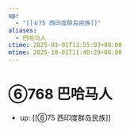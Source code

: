```yaml
---
up:
  - "[[⑥75 西印度群岛民族]]"
aliases:
  - 巴哈马人
ctime: 2025-03-01T13:55:03+08:00
mtime: 2025-10-01T11:40:29+08:00
---
```


# ⑥768 巴哈马人

- up: [[⑥75 西印度群岛民族]]
